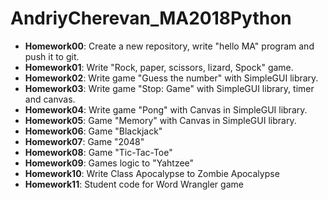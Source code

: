 # AndriyCherevan_MA2018Python

* <b>Homework00</b>: Create a new repository, write "hello MA" program and push it to git.
* <b>Homework01</b>: Write "Rock, paper, scissors, lizard, Spock" game.
* <b>Homework02</b>: Write game "Guess the number" with SimpleGUI library.
* <b>Homework03</b>: Write game "Stop: Game" with SimpleGUI library, timer and canvas.
* <b>Homework04</b>: Write game "Pong" with Canvas in SimpleGUI library.
* <b>Homework05</b>: Game "Memory" with Canvas in SimpleGUI library.
* <b>Homework06</b>: Game "Blackjack"
* <b>Homework07</b>: Game "2048"
* <b>Homework08</b>: Game "Tic-Tac-Toe"
* <b>Homework09</b>: Games logic to "Yahtzee"
* <b>Homework10</b>: Write Class Apocalypse to Zombie Apocalypse
* <b>Homework11</b>: Student code for Word Wrangler game
